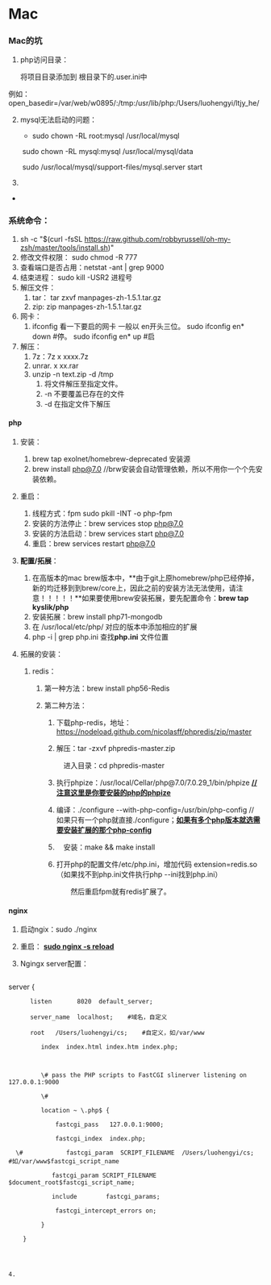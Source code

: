 # Mac

### Mac的坑

1. php访问目录：

   将项目目录添加到 根目录下的.user.ini中

​        例如：open_basedir=/var/web/w0895/:/tmp:/usr/lib/php:/Users/luohengyi/ltjy_he/

2. mysql无法启动的问题：

   - sudo chown -RL root:mysql /usr/local/mysql

   ​       sudo chown -RL mysql:mysql /usr/local/mysql/data

   ​       sudo /usr/local/mysql/support-files/mysql.server   start

3. 

- 

### 系统命令：

1. sh -c "$(curl -fsSL https://raw.github.com/robbyrussell/oh-my-zsh/master/tools/install.sh)"
2. 修改文件权限： sudo chmod -R 777
3. 查看端口是否占用：netstat -ant | grep 9000
4. 结束进程： sudo kill -USR2 进程号
5. 解压文件：
   1. tar： tar zxvf manpages-zh-1.5.1.tar.gz
   2. zip:  zip manpages-zh-1.5.1.tar.gz
6. 网卡：
   1. ifconfig 看一下要启的网卡 一般以 en开头三位。
      sudo ifconfig en* down #停。
      sudo ifconfig en* up #启
7. 解压：
   1. 7z：7z x xxxx.7z
   2. unrar. x xx.rar
   3. unzip -n text.zip -d /tmp 
      1. 将文件解压至指定文件。
      2. -n 不要覆盖已存在的文件 
      3. -d 在指定文件下解压

#### php

1. 安装：

   1. brew tap exolnet/homebrew-deprecated 安装源
   2. brew install php@7.0  //brw安装会自动管理依赖，所以不用你一个个先安装依赖。

2. 重启：

   1. 线程方式：fpm sudo pkill -INT -o php-fpm
   2. 安装的方法停止：brew services stop php@7.0
   3. 安装的方法启动：brew services start php@7.0
   4. 重启：brew services restart php@7.0

3. **配置/拓展**：

   1. 在高版本的mac  brew版本中，**由于git上原homebrew/php已经停掉，新的均迁移到到brew/core上，因此之前的安装方法无法使用，请注意！！！！！**如果要使用brew安装拓展，要先配置命令：**brew tap kyslik/php** 
   2. 安装拓展：brew install php71-mongodb 
   3. 在 /usr/local/etc/php/ 对应的版本中添加相应的扩展
   4. php -i | grep php.ini 查找**php.ini** 文件位置

4. 拓展的安装：

   1. redis：

      1. 第一种方法：brew install php56-Redis

      2. 第二种方法：

         1. 下载php-redis，地址：https://nodeload.github.com/nicolasff/phpredis/zip/master

         2. 解压：tar -zxvf phpredis-master.zip

            　进入目录：cd phpredis-master

         3. 执行phpize：/usr/local/Cellar/php\@7.0/7.0.29_1/bin/phpize   **<u>// 注意这里是你要安装的php的phpize</u>**

         4. 编译：./configure --with-php-config=/usr/bin/php-config  // 如果只有一个php就直接./configure；**<u>如果有多个php版本就选需要安装扩展的那个php-config</u>**

         5. 　安装：make && make install

         6. 打开php的配置文件/etc/php.ini，增加代码 extension=redis.so （如果找不到php.ini文件执行php --ini找到php.ini）

            　　然后重启fpm就有redis扩展了。

#### nginx

1. 启动ngix：sudo ./nginx

2. 重启： **<u>sudo nginx -s reload</u>**

3. Ngingx server配置：

   ```
 server {
   
          listen       8020  default_server;
   
          server_name  localhost;    #域名，自定义
   
          root   /Users/luohengyi/cs;    #自定义，如/var/www
   
             index  index.html index.htm index.php;
   
   
   
             \# pass the PHP scripts to FastCGI slinerver listening on 127.0.0.1:9000
   
             \#
   
             location ~ \.php$ {
   
                 fastcgi_pass   127.0.0.1:9000;
   
                 fastcgi_index  index.php;
   
      \#            fastcgi_param  SCRIPT_FILENAME  /Users/luohengyi/cs;   #如/var/www$fastcgi_script_name
   
                fastcgi_param SCRIPT_FILENAME $document_root$fastcgi_script_name;
   
                include        fastcgi_params;
   
                 fastcgi_intercept_errors on;
   
             }
   
        }
   ```
   
   

4. 




